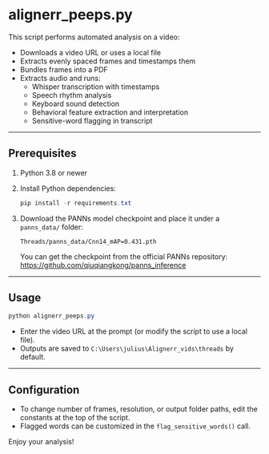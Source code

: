 # alignerr_peeps.py

This script performs automated analysis on a video:

- Downloads a video URL or uses a local file
- Extracts evenly spaced frames and timestamps them
- Bundles frames into a PDF
- Extracts audio and runs:
  - Whisper transcription with timestamps
  - Speech rhythm analysis
  - Keyboard sound detection
  - Behavioral feature extraction and interpretation
  - Sensitive-word flagging in transcript

---

## Prerequisites

1. Python 3.8 or newer
2. Install Python dependencies:

   ```powershell
   pip install -r requirements.txt
   ```

3. Download the PANNs model checkpoint and place it under a `panns_data/` folder:

   ```text
   Threads/panns_data/Cnn14_mAP=0.431.pth
   ```

   You can get the checkpoint from the official PANNs repository:
   https://github.com/qiuqiangkong/panns_inference

---

## Usage

```powershell
python alignerr_peeps.py
```

- Enter the video URL at the prompt (or modify the script to use a local file).
- Outputs are saved to `C:\Users\julius\Alignerr_vids\threads` by default.

---

## Configuration

- To change number of frames, resolution, or output folder paths, edit the constants at the top of the script.
- Flagged words can be customized in the `flag_sensitive_words()` call.

Enjoy your analysis!
